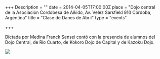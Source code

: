 +++
Description = ""
date = 2014-04-05T17:00:00Z
place = "Dojo central de la Asociacion Cordobesa de Aikido, Av. Velez Sarsfield 910 Córdoba, Argentina"
title = "Clase de Danes de Abril"
type = "events"

+++

Dictada por Medina Franck Sensei contó con la presencia de alumnos del Dojo Central, de Rio Cuarto, de Kokoro Dojo de Capital y de Kazoku Dojo.  

![](http://www.aikidoaikido.com.ar/images/galeries/2014-04-05%20CLASE%20DANES%20ABRIL/CLASE%20DANES%20GRUPO%2005-04-14.JPG)
